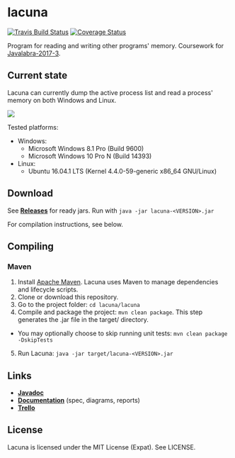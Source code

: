 # lacuna

[![Travis Build Status](https://travis-ci.org/cxcorp/lacuna.svg?branch=master)](https://travis-ci.org/cxcorp/lacuna) [![Coverage Status](https://coveralls.io/repos/github/cxcorp/lacuna/badge.svg?branch=master)](https://coveralls.io/github/cxcorp/lacuna?branch=master)

Program for reading and writing other programs' memory.
Coursework for [Javalabra-2017-3](https://github.com/javaLabra/Javalabra2017-3).

## Current state
Lacuna can currently dump the active process list and read a process' memory on both Windows and Linux.

![](http://i.imgur.com/nacDx4w.png)

Tested platforms:
* Windows:
  - Microsoft Windows 8.1 Pro (Build 9600)
  - Microsoft Windows 10 Pro N (Build 14393)
* Linux:
  - Ubuntu 16.04.1 LTS (Kernel 4.4.0-59-generic x86_64 GNU/Linux)

## Download
See [**Releases**](https://github.com/cxcorp/lacuna/releases) for ready jars. Run with `java -jar lacuna-<VERSION>.jar`

For compilation instructions, see below.

## Compiling
### Maven
1. Install [Apache Maven](https://maven.apache.org/install.html). Lacuna uses Maven to manage dependencies and lifecycle scripts.
2. Clone or download this repository.
3. Go to the project folder: `cd lacuna/lacuna`
4. Compile and package the project: `mvn clean package`. This step generates the .jar file in the target/ directory.
  - You may optionally choose to skip running unit tests: `mvn clean package -DskipTests`
5. Run Lacuna: `java -jar target/lacuna-<VERSION>.jar`

## Links
* [**Javadoc**](https://htmlpreview.github.io/?https://github.com/cxcorp/lacuna/blob/master/javadoc/index.html)
* [**Documentation**](https://github.com/cxcorp/lacuna/tree/master/dokumentaatio) (spec, diagrams, reports)
* [**Trello**](https://trello.com/b/KGL8icHx/lacuna)

## License
Lacuna is licensed under the MIT License (Expat).
See LICENSE.
